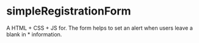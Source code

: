 # simpleRegistrationForm
A HTML + CSS + JS for. The form helps to set an alert when users leave a blank in * information.
